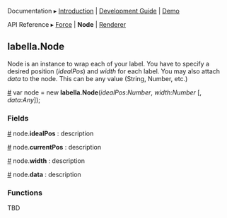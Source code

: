 Documentation ▸ 
[Introduction](Introduction.md) | 
[Development Guide](Development.md) | 
[Demo](http://twitter.github.io/labella.js/)

API Reference ▸ 
[Force](Force.md) | 
**Node** | 
[Renderer](Renderer.md)

## labella.Node

Node is an instance to wrap each of your label. You have to specify a desired position (*idealPos*) and *width* for each label. You may also attach *data* to the node. This can be any value (String, Number, etc.)

<a name="constructor" href="#constructor">#</a> var node = new **labella.Node**(*idealPos:Number*, *width:Number* [, *data:Any*]);

### Fields

<a name="idealPos" href="#idealPos">#</a> node.**idealPos**
: description

<a name="currentPos" href="#currentPos">#</a> node.**currentPos**
: description

<a name="width" href="#width">#</a> node.**width**
: description

<a name="data" href="#data">#</a> node.**data**
: description

### Functions

TBD